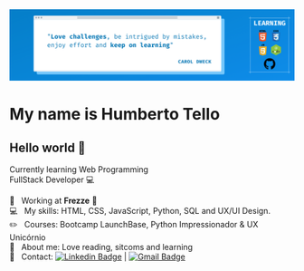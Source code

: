 <img width="auto" src="https://raw.githubusercontent.com/HumbertoTello/HumbertoTello/master/2.png">


# My name is Humberto Tello

## Hello world 👋
Currently learning Web Programming 
<br /> FullStack Developer :computer:

 :rocket:  &nbsp; Working at **Frezze** 🐧
 <br/> :computer: &nbsp; My skills: HTML, CSS, JavaScript, Python, SQL and UX/UI Design.
 <br/> :pencil2: &nbsp; Courses: Bootcamp LaunchBase, Python Impressionador & UX Unicórnio
 <br/> 💬  &nbsp; About me: Love reading, sitcoms and learning
 <br/> :email: &nbsp; Contact: [![Linkedin Badge](https://img.shields.io/badge/-HumbertoTello-blue?style=flat-square&logo=Linkedin&logoColor=white&link=https://www.linkedin.com/in/humbertogytello/)](https://www.linkedin.com/in/humbertogytello/) 
| 
[![Gmail Badge](https://img.shields.io/badge/-betoelo2@gmail.com-c14438?style=flat-square&logo=Gmail&logoColor=white&link=mailto:betoelo2@gmail.com)](mailto:betoelo2@gmail.com)

<!--
**HumbertoTello/HumbertoTello** is a ✨ _special_ ✨ repository because its `README.md` (this file) appears on your GitHub profile.

Here are some ideas to get you started:

- 🔭 I’m currently working on ...
- 🌱 I’m currently learning ...
- 👯 I’m looking to collaborate on ...
- 🤔 I’m looking for help with ...
- 💬 Ask me about ...
- 📫 How to reach me: ...
- 😄 Pronouns: ...
- ⚡ Fun fact: ...
-->
